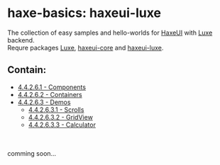 haxe-basics: haxeui-luxe
=========================

The collection of easy samples and hello-worlds for [HaxeUI](https://github.com/haxeui/haxeui-core) with [Luxe](https://luxeengine.com/) backend.<br/>
Requre packages [Luxe](https://luxeengine.com/get/), [haxeui-core](https://github.com/haxeui/haxeui-core) and [haxeui-luxe](https://github.com/haxeui/haxeui-luxe).

## Contain:

* [4.4.2.6.1 - Components](./4.4.2.6.1_Components)
* [4.4.2.6.2 - Containers](./4.4.2.6.2_Containers)
* [4.4.2.6.3 - Demos](./4.4.2.6.3_Demos)
  * [4.4.2.6.3.1 - Scrolls](./4.4.2.6.3_Demos/4.4.2.6.3.1_Scrolls)
  * [4.4.2.6.3.2 - GridView](./4.4.2.6.3_Demos/4.4.2.6.3.2_GridView)
  * [4.4.2.6.3.3 - Calculator](./4.4.2.6.3_Demos/4.4.2.6.3.3_Calculator)

<br/>
<br/>
comming soon...
